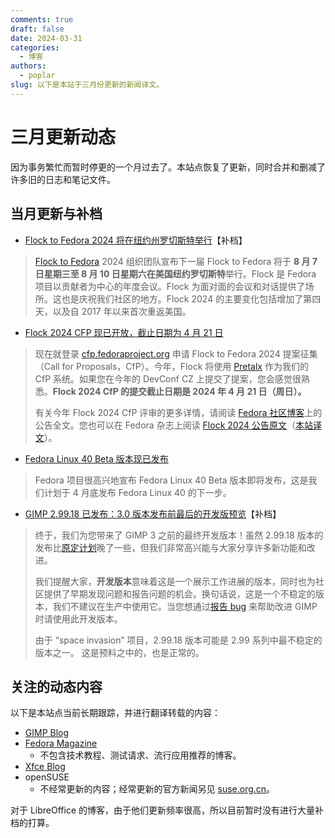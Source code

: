 ```yaml
---
comments: true
draft: false 
date: 2024-03-31 
categories:
  - 博客
authors: 
  - poplar
slug: 以下是本站于三月份更新的新闻译文。
---
```


# 三月更新动态

因为事务繁忙而暂时停更的一个月过去了。本站点恢复了更新，同时合并和删减了许多旧的日志和笔记文件。

## 当月更新与补档

- [Flock to Fedora 2024 将在纽约州罗切斯特举行](./../../translation/fedora-flock-2024.md)【补档】

> [Flock to Fedora] 2024 组织团队宣布下一届 Flock to Fedora 将于 **8 月 7 日星期三至 8 月 10 日星期六在美国纽约罗切斯特**举行。Flock 是 Fedora 项目以贡献者为中心的年度会议。Flock 为面对面的会议和对话提供了场所。这也是庆祝我们社区的地方。Flock 2024 的主要变化包括增加了第四天，以及自 2017 年以来首次重返美国。

[Flock to Fedora]: https://flocktofedora.org/

- [Flock 2024 CFP 现已开放，截止日期为 4 月 21 日](./../../translation/fedora-flock-2024-cfp.md)

> 现在就登录 [cfp.fedoraproject.org] 申请 Flock to Fedora 2024 提案征集（Call for Proposals，CfP）。今年，Flock 将使用 [Pretalx] 作为我们的 CfP 系统。如果您在今年的 DevConf CZ 上提交了提案，您会感觉很熟悉。**Flock 2024 CfP 的提交截止日期是 2024 年 4 月 21 日（周日）。**
>
> 有关今年 Flock 2024 CfP 评审的更多详情，请阅读 [Fedora 社区博客]上的公告全文。您也可以在 Fedora 杂志上阅读 [Flock 2024 公告原文]（[本站译文](./fedora-flock-2024.md)）。

[Pretalx]: https://pretalx.com/
[cfp.fedoraproject.org]: https://cfp.fedoraproject.org/flock-2024/cfp
[Fedora 社区博客]: https://communityblog.fedoraproject.org/flock-2024-cfp-until-april-21st/
[Flock 2024 公告原文]: https://fedoramagazine.org/flock-2024-rochester-new-york/

- [Fedora Linux 40 Beta 版本现已发布](./../../translation/fedora40-beta-released.md)

> Fedora 项目很高兴地宣布 Fedora Linux 40 Beta 版本即将发布，这是我们计划于 4 月底发布 Fedora Linux 40 的下一步。

- [GIMP 2.99.18 已发布：3.0 版本发布前最后的开发版预览](./../../translation/gimp-2.99.18-released.md)【补档】

> 终于，我们为您带来了 GIMP 3 之前的最终开发版本！虽然 2.99.18 版本的发布比[原定计划]晚了一些，但我们非常高兴能与大家分享许多新功能和改进。
>
> 我们提醒大家，**开发版本**意味着这是一个展示工作进展的版本，同时也为社区提供了早期发现问题和报告问题的机会。换句话说，这是一个不稳定的版本，我们不建议在生产中使用它。当您想通过[报告 bug] 来帮助改进 GIMP 时请使用此开发版本。
>
> 由于 “space invasion” 项目，2.99.18 版本可能是 2.99 系列中最不稳定的版本之一。 这是预料之中的，也是正常的。

[原定计划]: https://gitlab.gnome.org/GNOME/gimp/-/issues/10373#timeline
[报告 bug]: https://gitlab.gnome.org/GNOME/gimp/-/issues

## 关注的动态内容

以下是本站点当前长期跟踪，并进行翻译转载的内容：

- [GIMP Blog](https://www.gimp.org/news/)
- [Fedora Magazine](https://fedoramagazine.org/)
    - 不包含技术教程、测试请求、流行应用推荐的博客。
- [Xfce Blog](https://blog.xfce.org/)
- openSUSE
    - 不经常更新的内容；经常更新的官方新闻另见 [suse.org.cn](https://suse.org.cn)。

对于 LibreOffice 的博客，由于他们更新频率很高，所以目前暂时没有进行大量补档的打算。
